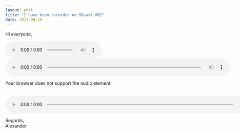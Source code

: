 ```yaml
---
layout: post
title: "I have been recorder on SDcast #62"
date: 2017-09-19
---
```


<p>Hi everyone,</p>

<audio src="https://github.com/alexander-titov/alexander-titov.github.io/blob/master/media/SDCast_N62__26_August_2017.ogg?raw=true" controls preload></audio>
<br>
<audio controls preload="metadata" style="width: 700px;">
   <source src="https://github.com/alexander-titov/alexander-titov.github.io/blob/master/media/SDCast_N62__26_August_2017.ogg?raw=true" type="audio/ogg">
   <p>Your browser does not support the audio element.</p>
</audio>
<br>
<audio controls preload="metadata" style="width: 800px;">
   <source src="https://github.com/alexander-titov/alexander-titov.github.io/blob/master/media/SDCast_N62__26_August_2017.ogg" type="audio/ogg">
   <p>Your browser does not support the audio element.</p>
</audio> 
<p>Regards,<br>Alexander</p>
